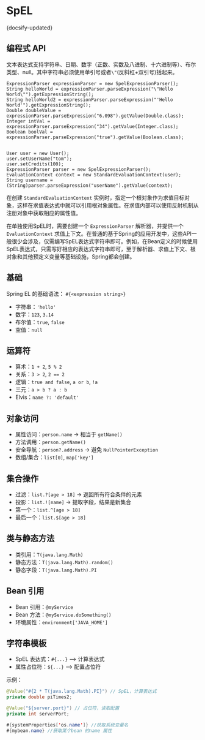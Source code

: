 #  SpEL
{docsify-updated}

## 编程式 API
文本表达式支持字符串、日期、数字（正数、实数及八进制、十六进制等）、布尔类型、null。其中字符串必须使用单引号或者`\"`(反斜杠+双引号)括起来。
```
ExpressionParser expressionParser = new SpelExpressionParser();
String helloWorld = expressionParser.parseExpression("\"Hello World\"").getExpressionString();
String helloWorld2 = expressionParser.parseExpression("'Hello World'").getExpressionString();
Double doubleValue = expressionParser.parseExpression("6.098").getValue(Double.class);
Integer intVal = expressionParser.parseExpression("34").getValue(Integer.class);
Boolean boolVal = expressionParser.parseExpression("true").getValue(Boolean.class);


User user = new User();
user.setUserName("tom");
user.setCredits(100);
ExpressionParser parser = new SpelExpressionParser();
EvaluationContext context = new StandardEvaluationContext(user);
String username =(String)parser.parseExpression("userName").getValue(context);
```

在创建 `StandardEvaluationContext` 实例时，指定一个根对象作为求值目标对象，这样在求值表达式中就可以引用根对象属性。在求值内部可以使用反射机制从注册对象中获取相应的属性值。

在单独使用SpEL时，需要创建一个 `ExpressionParser` 解析器，并提供一个 `EvaluationContext` 求值上下文。在普通的基于Spring的应用开发中，这些API一般很少会涉及，仅需编写SpEL表达式字符串即可。例如，在Bean定义的时候使用SpEL表达式，只需写好相应的表达式字符串即可，至于解析器、求值上下文、根对象和其他预定义变量等基础设施，Spring都会创建。

## 基础
Spring EL 的基础语法： `#{<expression string>}`

- 字符串：`'hello'`
- 数字：`123`, `3.14`
- 布尔值：`true`, `false`
- 空值：`null`

## 运算符
- 算术：`1 + 2`, `5 % 2`
- 关系：`3 > 2`, `2 == 2`
- 逻辑：`true and false`, `a or b`, `!a`
- 三元：`a > b ? a : b`
- Elvis：`name ?: 'default'`

## 对象访问
- 属性访问：`person.name` → 相当于 `getName()`
- 方法调用：`person.getName()`
- 安全导航：`person?.address` → 避免 `NullPointerException`
- 数组/集合：`list[0]`, `map['key']`


## 集合操作
- 过滤：`list.?[age > 18]` → 返回所有符合条件的元素
- 投影：`list.![name]` → 提取字段，结果是新集合
- 第一个：`list.^[age > 18]`
- 最后一个：`list.$[age > 18]`


## 类与静态方法
- 类引用：`T(java.lang.Math)`
- 静态方法：`T(java.lang.Math).random()`
- 静态字段：`T(java.lang.Math).PI`


## Bean 引用
- Bean 引用：`@myService`
- Bean 方法：`@myService.doSomething()`
- 环境属性：`environment['JAVA_HOME']`


## 字符串模板
- SpEL 表达式：`#{...}` -->  计算表达式
- 属性占位符：`${...}` -->  配置占位符

示例：
```java
@Value("#{2 * T(java.lang.Math).PI}") // SpEL，计算表达式
private double piTimes2;

@Value("${server.port}") // 占位符，读取配置
private int serverPort;

#{systemProperties['os.name']} //获取系统变量名
#{mybean.name} //获取某个bean 的name 属性
```